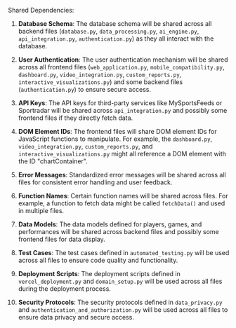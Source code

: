 Shared Dependencies:

1. **Database Schema**: The database schema will be shared across all backend files (`database.py`, `data_processing.py`, `ai_engine.py`, `api_integration.py`, `authentication.py`) as they all interact with the database.

2. **User Authentication**: The user authentication mechanism will be shared across all frontend files (`web_application.py`, `mobile_compatibility.py`, `dashboard.py`, `video_integration.py`, `custom_reports.py`, `interactive_visualizations.py`) and some backend files (`authentication.py`) to ensure secure access.

3. **API Keys**: The API keys for third-party services like MySportsFeeds or Sportradar will be shared across `api_integration.py` and possibly some frontend files if they directly fetch data.

4. **DOM Element IDs**: The frontend files will share DOM element IDs for JavaScript functions to manipulate. For example, the `dashboard.py`, `video_integration.py`, `custom_reports.py`, and `interactive_visualizations.py` might all reference a DOM element with the ID "chartContainer".

5. **Error Messages**: Standardized error messages will be shared across all files for consistent error handling and user feedback.

6. **Function Names**: Certain function names will be shared across files. For example, a function to fetch data might be called `fetchData()` and used in multiple files.

7. **Data Models**: The data models defined for players, games, and performances will be shared across backend files and possibly some frontend files for data display.

8. **Test Cases**: The test cases defined in `automated_testing.py` will be used across all files to ensure code quality and functionality.

9. **Deployment Scripts**: The deployment scripts defined in `vercel_deployment.py` and `domain_setup.py` will be used across all files during the deployment process.

10. **Security Protocols**: The security protocols defined in `data_privacy.py` and `authentication_and_authorization.py` will be used across all files to ensure data privacy and secure access.